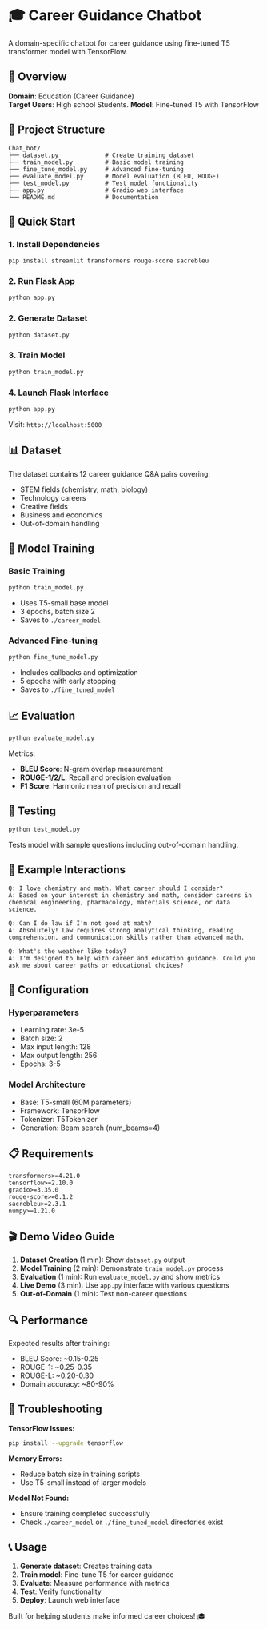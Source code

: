 # 🎓 Career Guidance Chatbot

A domain-specific chatbot for career guidance using fine-tuned T5 transformer model with TensorFlow.

## 🎯 Overview

**Domain**: Education (Career Guidance)  
**Target Users**: High school Students.
**Model**: Fine-tuned T5 with TensorFlow

## 📁 Project Structure

```
Chat_bot/
├── dataset.py             # Create training dataset
├── train_model.py         # Basic model training
├── fine_tune_model.py     # Advanced fine-tuning
├── evaluate_model.py      # Model evaluation (BLEU, ROUGE)
├── test_model.py          # Test model functionality
├── app.py                 # Gradio web interface
└── README.md              # Documentation
```

## 🚀 Quick Start

### 1. Install Dependencies

```bash
pip install streamlit transformers rouge-score sacrebleu
```

### 2. Run Flask App

```bash
python app.py
```

### 2. Generate Dataset

```bash
python dataset.py
```

### 3. Train Model

```bash
python train_model.py
```

### 4. Launch Flask Interface

```bash
python app.py
```

Visit: `http://localhost:5000`

## 📊 Dataset

The dataset contains 12 career guidance Q&A pairs covering:

- STEM fields (chemistry, math, biology)
- Technology careers
- Creative fields
- Business and economics
- Out-of-domain handling

## 🧠 Model Training

### Basic Training

```bash
python train_model.py
```

- Uses T5-small base model
- 3 epochs, batch size 2
- Saves to `./career_model`

### Advanced Fine-tuning

```bash
python fine_tune_model.py
```

- Includes callbacks and optimization
- 5 epochs with early stopping
- Saves to `./fine_tuned_model`

## 📈 Evaluation

```bash
python evaluate_model.py
```

Metrics:

- **BLEU Score**: N-gram overlap measurement
- **ROUGE-1/2/L**: Recall and precision evaluation
- **F1 Score**: Harmonic mean of precision and recall

## 🧪 Testing

```bash
python test_model.py
```

Tests model with sample questions including out-of-domain handling.

## 💬 Example Interactions

```
Q: I love chemistry and math. What career should I consider?
A: Based on your interest in chemistry and math, consider careers in chemical engineering, pharmacology, materials science, or data science.

Q: Can I do law if I'm not good at math?
A: Absolutely! Law requires strong analytical thinking, reading comprehension, and communication skills rather than advanced math.

Q: What's the weather like today?
A: I'm designed to help with career and education guidance. Could you ask me about career paths or educational choices?
```

## 🔧 Configuration

### Hyperparameters

- Learning rate: 3e-5
- Batch size: 2
- Max input length: 128
- Max output length: 256
- Epochs: 3-5

### Model Architecture

- Base: T5-small (60M parameters)
- Framework: TensorFlow
- Tokenizer: T5Tokenizer
- Generation: Beam search (num_beams=4)

## 📋 Requirements

```
transformers>=4.21.0
tensorflow>=2.10.0
gradio>=3.35.0
rouge-score>=0.1.2
sacrebleu>=2.3.1
numpy>=1.21.0
```

## 🎬 Demo Video Guide

1. **Dataset Creation** (1 min): Show `dataset.py` output
2. **Model Training** (2 min): Demonstrate `train_model.py` process
3. **Evaluation** (1 min): Run `evaluate_model.py` and show metrics
4. **Live Demo** (3 min): Use `app.py` interface with various questions
5. **Out-of-Domain** (1 min): Test non-career questions

## 🔍 Performance

Expected results after training:

- BLEU Score: ~0.15-0.25
- ROUGE-1: ~0.25-0.35
- ROUGE-L: ~0.20-0.30
- Domain accuracy: ~80-90%

## 🚨 Troubleshooting

**TensorFlow Issues:**

```bash
pip install --upgrade tensorflow
```

**Memory Errors:**

- Reduce batch size in training scripts
- Use T5-small instead of larger models

**Model Not Found:**

- Ensure training completed successfully
- Check `./career_model` or `./fine_tuned_model` directories exist

## 📞 Usage

1. **Generate dataset**: Creates training data
2. **Train model**: Fine-tune T5 for career guidance
3. **Evaluate**: Measure performance with metrics
4. **Test**: Verify functionality
5. **Deploy**: Launch web interface

Built for helping students make informed career choices! 🎓
